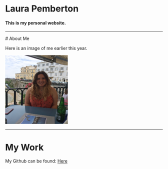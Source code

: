 # Laura Pemberton
#### This is my personal website.


<hr>
# About Me 
<p>Here is an image of me earlier this year. </p>
<img src="images/IMG_1851.jpeg" alt="Image of Me" width="200" height="220">

<hr>

# My Work
My Github can be found:
<a href="https://github.com/LauraIsCool">Here</a>
